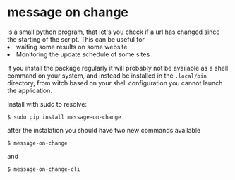 <h1>message on change</h1> is a small python program, that let's you check if a url has changed since the starting of the script.
This can be useful for
<li>
    waiting some results on some website
</li>
<li>
    Monitoring the update schedule of some sites
</li>

if you install the package regularly it will probably not be available as a shell command
on your system, and instead be installed in the ``.local/bin`` directory, from witch based on your shell
configuration you cannot launch the application.

Install with sudo to resolve:

```commandline
$ sudo pip install message-on-change
```
after the instalation you should have two new commands available

```commandline
$ message-on-change
```
and
```commandline
$ message-on-change-cli
```
